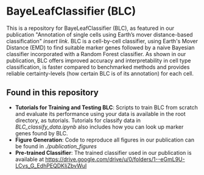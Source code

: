 # BayeLeafClassifier (BLC)

This is a repository for BayeLeafClassifier (BLC), as featured in our publication "Annotation of single cells using Earth’s mover distance-based classification" *insert link*. 
BLC is a cell-by-cell classifier, using Earth's Mover Distance (EMD) to find suitable marker genes followed by a naive Bayesian classifier incorporated with a Random Forest classifier. 
As shown in our publication, BLC offers improved accuracy and interpretability in cell type classification, is faster compared to benchmarked methods and provides reliable certainty-levels (how certain BLC is of its annotation) for each cell.

## Found in this repository

- **Tutorials for Training and Testing BLC**: Scripts to train BLC from scratch and evaluate its performance using your data is available in the root directory, as tutorials. Tutorials for classify data in *BLC_classify_data.ipynb* also includes how you can look up marker genes found by BLC.
- **Figure Generation**: Code to reproduce all figures in our publication can be found in *./publication_figures*
- **Pre-trained Classifier**: The trained classifier used in our publication is available at https://drive.google.com/drive/u/0/folders/1--eGmL9U-LCvs_G_EdhPEQDKIjZbvWuI

